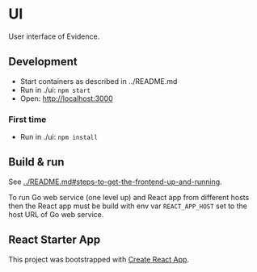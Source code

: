 # UI

User interface of Evidence.

## Development

- Start containers as described in ../README.md
- Run in ./ui: `npm start`
- Open: [http://localhost:3000](http://localhost:3000)

### First time

- Run in ./ui: `npm install`

## Build & run

See [../README.md#steps-to-get-the-frontend-up-and-running](../README.md#steps-to-get-the-frontend-up-and-running).

To run Go web service (one level up) and React app from different hosts then the React app must be build with env var `REACT_APP_HOST` set to the host URL of Go web service.

## React Starter App

This project was bootstrapped with [Create React App](https://github.com/facebook/create-react-app).
